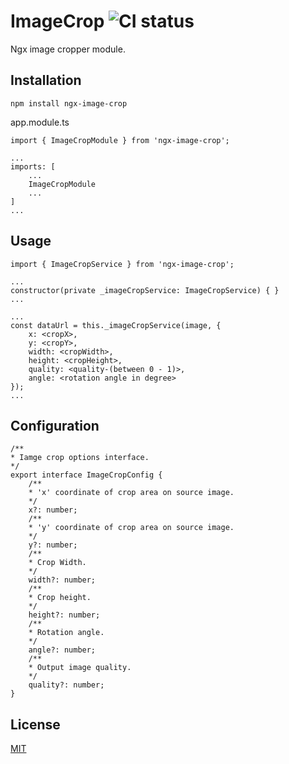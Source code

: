 # ImageCrop ![CI status](https://img.shields.io/badge/build-passing-brightgreen.svg)
Ngx image cropper module.

## Installation
```
npm install ngx-image-crop
```

app.module.ts
```
import { ImageCropModule } from 'ngx-image-crop'; 

... 
imports: [
    ...
    ImageCropModule
    ...
] 
... 
```

## Usage
```
import { ImageCropService } from 'ngx-image-crop';

...
constructor(private _imageCropService: ImageCropService) { }
...

...
const dataUrl = this._imageCropService(image, {
    x: <cropX>,
    y: <cropY>,
    width: <cropWidth>,
    height: <cropHeight>,
    quality: <quality-(between 0 - 1)>,
    angle: <rotation angle in degree>
});
...

```

## Configuration

```
/**
* Iamge crop options interface.
*/
export interface ImageCropConfig {
    /**
    * 'x' coordinate of crop area on source image.
    */
    x?: number;
    /**
    * 'y' coordinate of crop area on source image.
    */
    y?: number;
    /**
    * Crop Width.
    */
    width?: number;
    /**
    * Crop height.
    */
    height?: number;
    /**
    * Rotation angle.
    */
    angle?: number;
    /**
    * Output image quality.
    */
    quality?: number;
}
```

## License
[MIT](https://choosealicense.com/licenses/mit/)

